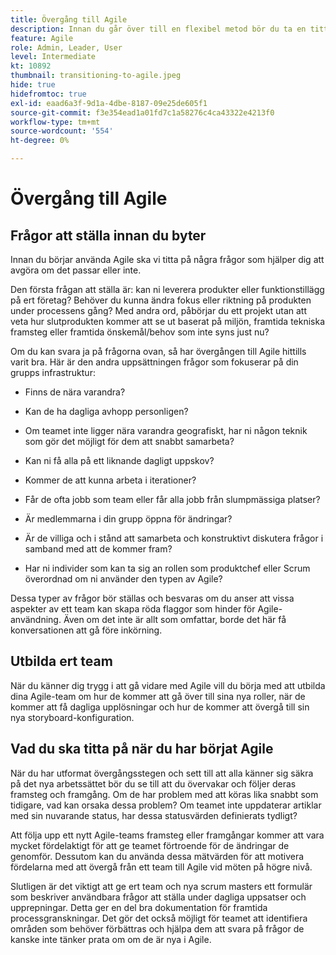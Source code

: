 ```yaml
---
title: Övergång till Agile
description: Innan du går över till en flexibel metod bör du ta en titt på några råd och frågor att ställa.
feature: Agile
role: Admin, Leader, User
level: Intermediate
kt: 10892
thumbnail: transitioning-to-agile.jpeg
hide: true
hidefromtoc: true
exl-id: eaad6a3f-9d1a-4dbe-8187-09e25de605f1
source-git-commit: f3e354ead1a01fd7c1a58276c4ca43322e4213f0
workflow-type: tm+mt
source-wordcount: '554'
ht-degree: 0%

---
```


# Övergång till Agile

## Frågor att ställa innan du byter

Innan du börjar använda Agile ska vi titta på några frågor som hjälper dig att avgöra om det passar eller inte.

Den första frågan att ställa är: kan ni leverera produkter eller funktionstillägg på ert företag? Behöver du kunna ändra fokus eller riktning på produkten under processens gång? Med andra ord, påbörjar du ett projekt utan att veta hur slutprodukten kommer att se ut baserat på miljön, framtida tekniska framsteg eller framtida önskemål/behov som inte syns just nu?

Om du kan svara ja på frågorna ovan, så har övergången till Agile hittills varit bra. Här är den andra uppsättningen frågor som fokuserar på din grupps infrastruktur:

* Finns de nära varandra?

* Kan de ha dagliga avhopp personligen?

* Om teamet inte ligger nära varandra geografiskt, har ni någon teknik som gör det möjligt för dem att snabbt samarbeta?

* Kan ni få alla på ett liknande dagligt uppskov?

* Kommer de att kunna arbeta i iterationer?

* Får de ofta jobb som team eller får alla jobb från slumpmässiga platser?

* Är medlemmarna i din grupp öppna för ändringar?

* Är de villiga och i stånd att samarbeta och konstruktivt diskutera frågor i samband med att de kommer fram?

* Har ni individer som kan ta sig an rollen som produktchef eller Scrum överordnad om ni använder den typen av Agile?


Dessa typer av frågor bör ställas och besvaras om du anser att vissa aspekter av ett team kan skapa röda flaggor som hinder för Agile-användning. Även om det inte är allt som omfattar, borde det här få konversationen att gå före inkörning.


## Utbilda ert team

När du känner dig trygg i att gå vidare med Agile vill du börja med att utbilda dina Agile-team om hur de kommer att gå över till sina nya roller, när de kommer att få dagliga upplösningar och hur de kommer att övergå till sin nya storyboard-konfiguration.


## Vad du ska titta på när du har börjat Agile

När du har utformat övergångsstegen och sett till att alla känner sig säkra på det nya arbetssättet bör du se till att du övervakar och följer deras framsteg och framgång. Om de har problem med att köras lika snabbt som tidigare, vad kan orsaka dessa problem? Om teamet inte uppdaterar artiklar med sin nuvarande status, har dessa statusvärden definierats tydligt?

Att följa upp ett nytt Agile-teams framsteg eller framgångar kommer att vara mycket fördelaktigt för att ge teamet förtroende för de ändringar de genomför. Dessutom kan du använda dessa mätvärden för att motivera fördelarna med att övergå från ett team till Agile vid möten på högre nivå.

Slutligen är det viktigt att ge ert team och nya scrum masters ett formulär som beskriver användbara frågor att ställa under dagliga uppsatser och upprepningar. Detta ger en del bra dokumentation för framtida processgranskningar. Det gör det också möjligt för teamet att identifiera områden som behöver förbättras och hjälpa dem att svara på frågor de kanske inte tänker prata om om de är nya i Agile.
